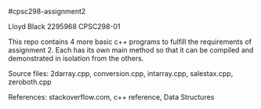 #cpsc298-assignment2

Lloyd Black
2295968
CPSC298-01

This repo contains 4 more basic c++ programs to fulfill the requirements of assignment 2. Each has its own main method so that it can be compiled and demonstrated in isolation from the others.

Source files: 2darray.cpp, conversion.cpp, intarray.cpp, salestax.cpp, zeroboth.cpp

References: stackoverflow.com, c++ reference, Data Structures
